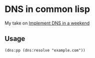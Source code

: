 # DNS in common lisp 

My take on [Implement DNS in a weekend](https://implement-dns.wizardzines.com/)


## Usage

```common-lisp
(dns:pp (dns:resolve "example.com"))
```

